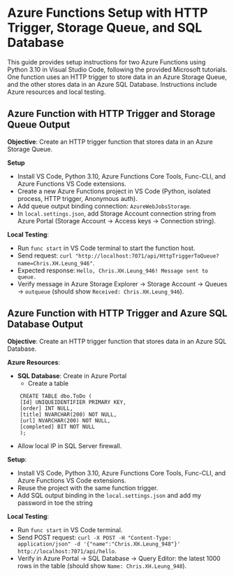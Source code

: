 
# Azure Functions Setup with HTTP Trigger, Storage Queue, and SQL Database

This guide provides setup instructions for two Azure Functions using Python 3.10 in Visual Studio Code, following the provided Microsoft tutorials. One function uses an HTTP trigger to store data in an Azure Storage Queue, and the other stores data in an Azure SQL Database. Instructions include Azure resources and local testing.

## Azure Function with HTTP Trigger and Storage Queue Output

**Objective**: Create an HTTP trigger function that stores data in an Azure Storage Queue.

**Setup** 
- Install VS Code, Python 3.10, Azure Functions Core Tools, Func-CLI, and Azure Functions VS Code extensions.
- Create a new Azure Functions project in VS Code (Python, isolated process, HTTP trigger, Anonymous auth).
- Add queue output binding connection: `AzureWebJobsStorage`.
- In `local.settings.json`, add Storage Account connection string from Azure Portal (Storage Account → Access keys → Connection string).

**Local Testing**:
- Run `func start` in VS Code terminal to start the function host.
- Send request: `curl "http://localhost:7071/api/HttpTriggerToQueue?name=Chris.XH.Leung_946"`.
- Expected response: `Hello, Chris.XH.Leung_946! Message sent to queue.`
- Verify message in Azure Storage Explorer → Storage Account → Queues → `outqueue` (should show `Received: Chris.XH.Leung_946`).

## Azure Function with HTTP Trigger and Azure SQL Database Output

**Objective**: Create an HTTP trigger function that stores data in an Azure SQL Database.

**Azure Resources**:
- **SQL Database**: Create in Azure Portal 
  - Create a table
```
    CREATE TABLE dbo.ToDo (
    [Id] UNIQUEIDENTIFIER PRIMARY KEY,
    [order] INT NULL,
    [title] NVARCHAR(200) NOT NULL,
    [url] NVARCHAR(200) NOT NULL,
    [completed] BIT NOT NULL
	);
```
  - Allow local IP in SQL Server firewall.

**Setup**:
- Install VS Code, Python 3.10, Azure Functions Core Tools, Func-CLI, and Azure Functions VS Code extensions.
- Reuse the project with the same function trigger.
- Add SQL output binding in the  `local.settings.json` and add my password in toe the string

**Local Testing**:
- Run `func start` in VS Code terminal.
- Send POST request: `curl -X POST -H "Content-Type: application/json" -d '{"name":"Chris.XH.Leung_948"}' http://localhost:7071/api/hello`.
- Verify in Azure Portal → SQL Database → Query Editor: the latest 1000 rows in the table (should show `Name: Chris.XH.Leung_948`).
